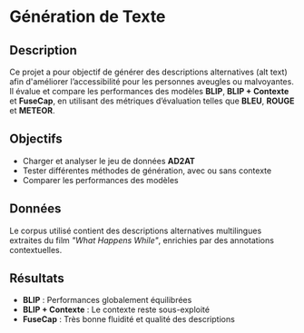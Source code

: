 
#  Génération de Texte

## Description  
Ce projet a pour objectif de générer des descriptions alternatives (alt text) afin d'améliorer l’accessibilité pour les personnes aveugles ou malvoyantes. Il évalue et compare les performances des modèles **BLIP**, **BLIP + Contexte** et **FuseCap**, en utilisant des métriques d’évaluation telles que **BLEU**, **ROUGE** et **METEOR**.

##  Objectifs  
-  Charger et analyser le jeu de données **AD2AT**  
-  Tester différentes méthodes de génération, avec ou sans contexte  
-  Comparer les performances des modèles  

##  Données  
Le corpus utilisé contient des descriptions alternatives multilingues extraites du film *"What Happens While"*, enrichies par des annotations contextuelles.

##  Résultats  
-  **BLIP** : Performances globalement équilibrées  
-  **BLIP + Contexte** : Le contexte reste sous-exploité  
-  **FuseCap** : Très bonne fluidité et qualité des descriptions  

